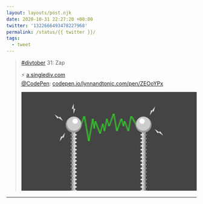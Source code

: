 ```yaml
---
layout: layouts/post.njk
date: 2020-10-31 22:27:20 +00:00
twitter: '1322666493478227968'
permalink: /status/{{ twitter }}/
tags: 
  - tweet
---
```


> [#divtober](https://twitter.com/hashtag/divtober) 31: Zap
> 
> ⚡ [a.singlediv.com](https://a.singlediv.com)  
> [@CodePen](https://twitter.com/CodePen): [codepen.io/lynnandtonic.com/pen/ZEOoYPx](https://codepen.io/lynnandtonic/pen/ZEOoYPx) 
> 
> ![Illustration of mad scientist electricity arc.](/img/1322666493478227968-ElsNkMeU4AAkzez.jpg)

---
